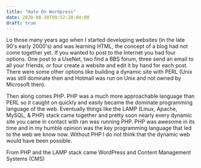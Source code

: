 ```yaml
---
title: "Hate On Wordpress"
date: 2020-08-30T09:52:28-04:00
draft: true
---
```


Lo those many years ago when I started developing websites (in the late 90's early 2000's) and was learning HTML, the concept of a blog had not come together yet. If you wanted to post to the Internet you had four options. One post to a UseNet, two find a BBS forum, three send an email to all your friends, or four create a website and edit it by hand for each post. There were some other options like building a dynamic site with PERL (Unix was still dominate then and Hotmail was run on Unix and not owned by Microsoft then). 

Then along comes PHP. PHP was a much more approachable language than PERL so it caught on quickly and easily became the dominate programming language of the web. Eventually things like the LAMP (Linux, Apache, MySQL, & PHP) stack came together and pretty soon nearly every dynamic site you came in contact with ran was running PHP.  PHP was awesome in its time and in my humble opinion was the key programming language that led to the web we know now. Without PHP I do not think that the dynamic web would have been possible. 

From PHP and the LAMP stack came WordPress and Content Management Systems (CMS)